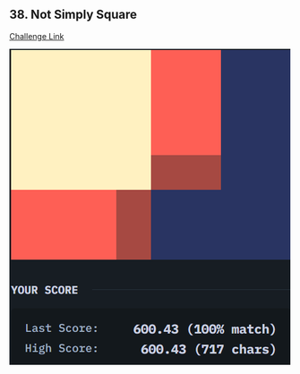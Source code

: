 ## 38. Not Simply Square  
[Challenge Link](https://cssbattle.dev/play/38)  

![Question](../../images/38.png)